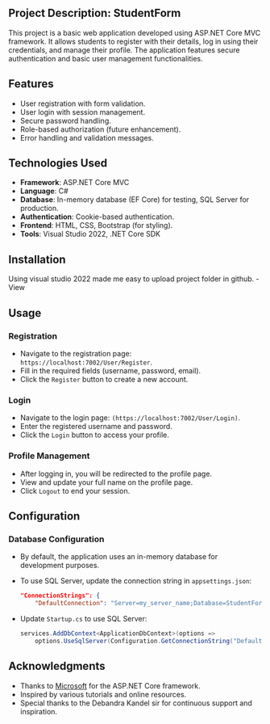 ## Project Description: StudentForm 

This project is a basic web application developed using ASP.NET Core MVC framework. 
It allows students to register with their details, log in using their credentials, and manage their profile. 
The application features secure authentication and basic user management functionalities.

## Features

- User registration with form validation.
- User login with session management.
- Secure password handling.
- Role-based authorization (future enhancement).
- Error handling and validation messages.

## Technologies Used

- **Framework**: ASP.NET Core MVC
- **Language**: C#
- **Database**: In-memory database (EF Core) for testing, SQL Server for production.
- **Authentication**: Cookie-based authentication.
- **Frontend**: HTML, CSS, Bootstrap (for styling).
- **Tools**: Visual Studio 2022, .NET Core SDK

## Installation
Using visual studio 2022 made me easy to upload project folder in github.
-View


## Usage

### Registration
- Navigate to the registration page: `https://localhost:7002/User/Register`.
- Fill in the required fields (username, password, email).
- Click the `Register` button to create a new account.

### Login
- Navigate to the login page: `(https://localhost:7002/User/Login)`.
- Enter the registered username and password.
- Click the `Login` button to access your profile.

### Profile Management
- After logging in, you will be redirected to the profile page.
- View and update your full name on the profile page.
- Click `Logout` to end your session.

## Configuration

### Database Configuration
- By default, the application uses an in-memory database for development purposes.
- To use SQL Server, update the connection string in `appsettings.json`:

    ```json
    "ConnectionStrings": {
        "DefaultConnection": "Server=my_server_name;Database=StudentFormDb;User Integrated Security= true; TrustServerCertificate=True;
- Update `Startup.cs` to use SQL Server:

    ```csharp
    services.AddDbContext<ApplicationDbContext>(options =>
        options.UseSqlServer(Configuration.GetConnectionString("DefaultConnection")));
    ```

## Acknowledgments

- Thanks to [Microsoft](https://dotnet.microsoft.com/apps/aspnet) for the ASP.NET Core framework.
- Inspired by various tutorials and online resources.
- Special thanks to the Debandra Kandel sir  for continuous support and inspiration.
